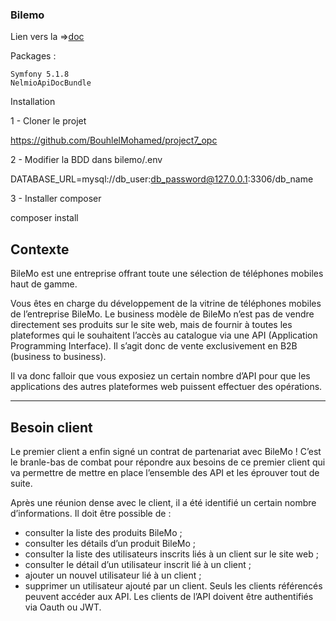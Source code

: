 <h3>Bilemo</h3>

Lien vers la =><a href="http://p7.mohamed-bouhlel.com/doc">doc</a>

Packages : 

    Symfony 5.1.8
    NelmioApiDocBundle

Installation

1 - Cloner le projet

https://github.com/BouhlelMohamed/project7_opc

2 - Modifier la BDD dans bilemo/.env

DATABASE_URL=mysql://db_user:db_password@127.0.0.1:3306/db_name

3 - Installer composer 

 composer install

<h2>Contexte</h2>
BileMo est une entreprise offrant toute une sélection de téléphones mobiles haut de gamme.

Vous êtes en charge du développement de la vitrine de téléphones mobiles de l’entreprise BileMo. Le business modèle de BileMo n’est pas de vendre directement ses produits sur le site web, mais de fournir à toutes les plateformes qui le souhaitent l’accès au catalogue via une API (Application Programming Interface). Il s’agit donc de vente exclusivement en B2B (business to business).

Il va donc falloir que vous exposiez un certain nombre d’API pour que les applications des autres plateformes web puissent effectuer des opérations.
<hr>
<h2>Besoin client</h2>

Le premier client a enfin signé un contrat de partenariat avec BileMo ! C’est le branle-bas de combat pour répondre aux besoins de ce premier client qui va permettre de mettre en place l’ensemble des API et les éprouver tout de suite.

Après une réunion dense avec le client, il a été identifié un certain nombre d’informations. Il doit être possible de :

- consulter la liste des produits BileMo ;
- consulter les détails d’un produit BileMo ;
- consulter la liste des utilisateurs inscrits liés à un client sur le site web ; 
- consulter le détail d’un utilisateur inscrit lié à un client ; 
- ajouter un nouvel utilisateur lié à un client ; 
- supprimer un utilisateur ajouté par un client. Seuls les clients référencés peuvent accéder aux API. Les clients de l’API doivent être authentifiés via Oauth ou JWT.
